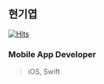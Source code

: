 ## 현기엽 
[![Hits](https://hits.seeyoufarm.com/api/count/incr/badge.svg?url=https%3A%2F%2Fgithub.com%2FKYHyeon%2FKYHyeon&count_bg=%23CBCBCB&title_bg=%23333333&icon=apple.svg&icon_color=%23F5F5F5&title=KYHyeon&edge_flat=false)](https://github.com/KYHyeon)

### Mobile App Developer
> iOS, Swift
